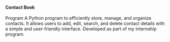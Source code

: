 **Contact Book**
<br><br>
Program A Python program to efficiently store, manage, and organize contacts. It allows users to add, edit, search, and delete contact details with a simple and user-friendly interface. Developed as part of my internship program.
